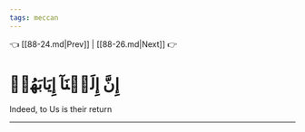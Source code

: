 ```yaml
---
tags: meccan
---
```


👈 [[88-24.md|Prev]] | [[88-26.md|Next]] 👉

# إِنَّ إِلَيۡنَآ إِيَابَهُمۡ

Indeed, to Us is their return

---

